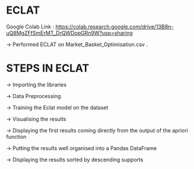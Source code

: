 # ECLAT

Google Colab Link : https://colab.research.google.com/drive/13B8n-uQ8MgZFfSmErMT_DrQWDopGRn9W?usp=sharing

-> Performed ECLAT on Market_Basket_Optimisation.csv . 

# STEPS IN ECLAT 

-> Importing the libraries

-> Data Preprocessing

-> Training the Eclat model on the dataset

-> Visualising the results

-> Displaying the first results coming directly from the output of the apriori function

-> Putting the results well organised into a Pandas DataFrame

-> Displaying the results sorted by descending supports
